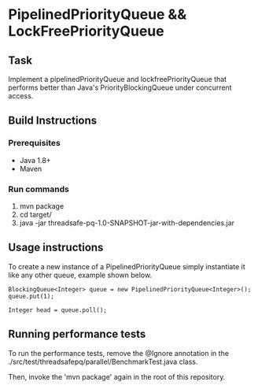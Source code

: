 # PipelinedPriorityQueue && LockFreePriorityQueue



## Task

Implement a pipelinedPriorityQueue and lockfreePriorityQueue that performs better than Java's PriorityBlockingQueue under concurrent access.

## Build Instructions

### Prerequisites

* Java 1.8+
* Maven

### Run commands

1. mvn package
2. cd target/
3. java -jar threadsafe-pq-1.0-SNAPSHOT-jar-with-dependencies.jar


## Usage instructions

To create a new instance of a PipelinedPriorityQueue simply instantiate it like any other queue, example shown below.

```
BlockingQueue<Integer> queue = new PipelinedPriorityQueue<Integer>();
queue.put(1);

Integer head = queue.poll();

```

## Running performance tests

To run the performance tests, remove the @Ignore annotation in the ./src/test/threadsafepq/parallel/BenchmarkTest.java class.

Then, invoke the 'mvn package' again in the root of this repository.